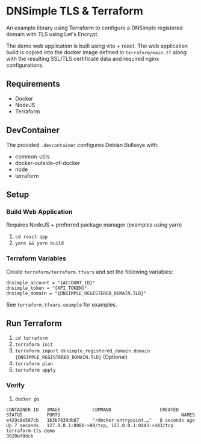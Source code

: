 # DNSimple TLS & Terraform

An example library using Terraform to configure a DNSimple registered domain with TLS using Let's Encrypt.

The demo web application is built using vite + react. The web application build is copied into the docker image defined in `terraform/main.tf` along with the resulting SSL/TLS certificate data and required nginx configurations.

## Requirements

- Docker
- NodeJS
- Terraform

## DevContainer

The provided `.devcontainer` configures Debian Bullseye with:

- common-utils
- docker-outside-of-docker
- node
- terraform

## Setup

### Build Web Application

Requires NodeJS + preferred package manager (examples using yarn)

1. `cd react-app`
2. `yarn && yarn build`

### Terraform Variables

Create `terraform/terraform.tfvars` and set the following variables:

```
dnsimple_account = "{ACCOUNT_ID}"
dnsimple_token = "{API_TOKEN}"
dnsimple_domain = "{DNSIMPLE_REGISTERED_DOMAIN.TLD}"
```

See `terraform.tfvars.example` for examples.

## Run Terraform

1. `cd terraform`
2. `terraform init`
3. `terraform import dnsimple_registered_domain.domain {DNSIMPLE_REGISTERED_DOMAIN.TLD}` (Optional)
4. `terraform plan`
5. `terraform apply`

### Verify

1. `docker ps`

```
CONTAINER ID   IMAGE            COMMAND                  CREATED         STATUS         PORTS                                             NAMES
e429c8e507cb   1b3b7839db87     "/docker-entrypoint.…"   8 seconds ago   Up 7 seconds   127.0.0.1:8080->80/tcp, 127.0.0.1:8443->443/tcp   terraform-tls-demo
3628bf8dcb
```
